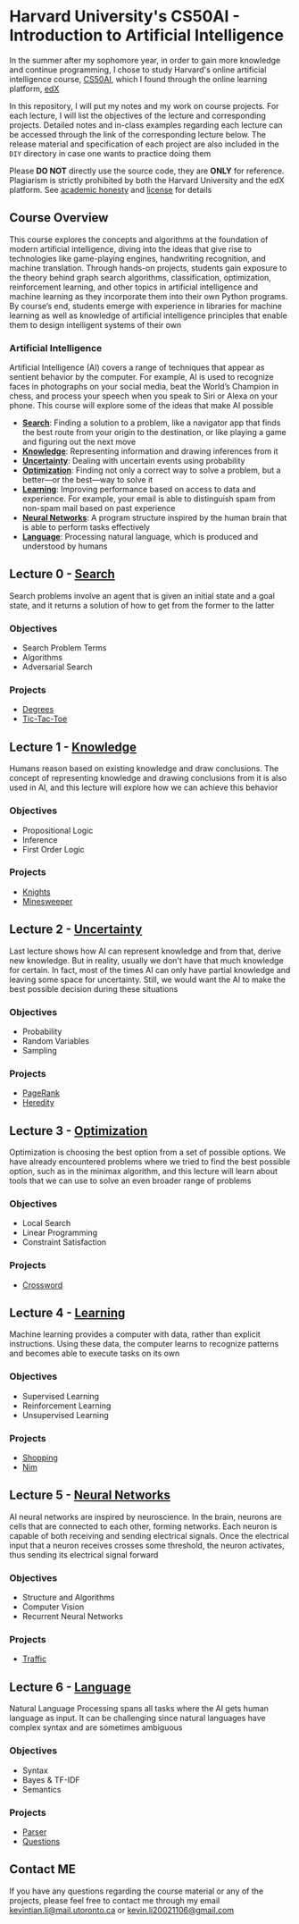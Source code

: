 # Harvard University's CS50AI - Introduction to Artificial Intelligence

In the summer after my sophomore year, in order to gain more knowledge and continue programming, I chose to study Harvard's online artificial intelligence course, [CS50AI](https://cs50.harvard.edu/ai/2020/), which I found through the online learning platform, [edX](https://www.edx.org/)<br/>

In this repository, I will put my notes and my work on course projects. For each lecture, I will list the objectives of the lecture and corresponding projects. Detailed notes and in-class examples regarding each lecture can be accessed through the link of the corresponding lecture below. The release material and specification of each project are also included in the `DIY` directory in case one wants to practice doing them

Please <strong>DO NOT</strong> directly use the source code, they are <strong>ONLY</strong> for reference. Plagiarism is strictly prohibited by both the Harvard University and the edX platform. See [academic honesty](https://cs50.harvard.edu/college/2021/fall/syllabus/#academic-honesty) and [license](https://cs50.harvard.edu/ai/2020/license/) for details

## Course Overview

This course explores the concepts and algorithms at the foundation of modern artificial intelligence, diving into the ideas that give rise to technologies like game-playing engines, handwriting recognition, and machine translation. Through hands-on projects, students gain exposure to the theory behind graph search algorithms, classification, optimization, reinforcement learning, and other topics in artificial intelligence and machine learning as they incorporate them into their own Python programs. By course’s end, students emerge with experience in libraries for machine learning as well as knowledge of artificial intelligence principles that enable them to design intelligent systems of their own

### Artificial Intelligence

Artificial Intelligence (AI) covers a range of techniques that appear as sentient behavior by the computer. For example, AI is used to recognize faces in photographs on your social media, beat the World’s Champion in chess, and process your speech when you speak to Siri or Alexa on your phone. This course will explore some of the ideas that make AI possible

- **[Search](#lecture-0---search)**: Finding a solution to a problem, like a navigator app that finds the best route from your origin to the destination, or like playing a game and figuring out the next move
- **[Knowledge](#lecture-1---knowledge)**: Representing information and drawing inferences from it
- **[Uncertainty](#lecture-2---uncertainty)**: Dealing with uncertain events using probability
- **[Optimization](#lecture-3---optimization)**: Finding not only a correct way to solve a problem, but a better—or the best—way to solve it
- **[Learning](#lecture-4---learning)**: Improving performance based on access to data and experience. For example, your email is able to distinguish spam from non-spam mail based on past experience
- **[Neural Networks](#lecture-5---neural-networks)**: A program structure inspired by the human brain that is able to perform tasks effectively
- **[Language](#lecture-6---language)**: Processing natural language, which is produced and understood by humans

## Lecture 0 - [Search](/0.Search/)

Search problems involve an agent that is given an initial state and a goal state, and it returns a solution of how to get from the former to the latter

### Objectives

- Search Problem Terms
- Algorithms
- Adversarial Search

### Projects

- [Degrees](/0.Search/degrees/)
- [Tic-Tac-Toe](/0.Search/tictactoe/)

## Lecture 1 - [Knowledge](/1.Knowledge/)

Humans reason based on existing knowledge and draw conclusions. The concept of representing knowledge and drawing conclusions from it is also used in AI, and this lecture will explore how we can achieve this behavior

### Objectives

- Propositional Logic
- Inference
- First Order Logic

### Projects

- [Knights](/1.Knowledge/knights/)
- [Minesweeper](/1.Knowledge/minesweeper/)

## Lecture 2 - [Uncertainty](2.Uncertainty/)

Last lecture shows how AI can represent knowledge and from that, derive new knowledge. But in reality, usually we don't have that much knowledge for certain. In fact, most of the times AI can only have partial knowledge and leaving some space for uncertainty. Still, we would want the AI to make the best possible decision during these situations

### Objectives

- Probability
- Random Variables
- Sampling

### Projects

- [PageRank](2.Uncertainty/pagerank/)
- [Heredity](2.Uncertainty/heredity/)

## Lecture 3 - [Optimization](3.Optimization/)

Optimization is choosing the best option from a set of possible options. We have already encountered problems where we tried to find the best possible option, such as in the minimax algorithm, and this lecture will learn about tools that we can use to solve an even broader range of problems

### Objectives

- Local Search
- Linear Programming
- Constraint Satisfaction

### Projects

- [Crossword](3.Optimization/crossword/)

## Lecture 4 - [Learning](4.Learning/)

Machine learning provides a computer with data, rather than explicit instructions. Using these data, the computer learns to recognize patterns and becomes able to execute tasks on its own

### Objectives

- Supervised Learning
- Reinforcement Learning
- Unsupervised Learning

### Projects

- [Shopping](4.Learning/shopping/)
- [Nim](4.Learning/nim/)

## Lecture 5 - [Neural Networks](5.Neural_Networks/)

AI neural networks are inspired by neuroscience. In the brain, neurons are cells that are connected to each other, forming networks. Each neuron is capable of both receiving and sending electrical signals. Once the electrical input that a neuron receives crosses some threshold, the neuron activates, thus sending its electrical signal forward

### Objectives

- Structure and Algorithms
- Computer Vision
- Recurrent Neural Networks

### Projects

- [Traffic](5.Neural_Networks/traffic/)

## Lecture 6 - [Language](6.Language/)

Natural Language Processing spans all tasks where the AI gets human language as input. It can be challenging since natural languages have complex syntax and are sometimes ambiguous

### Objectives

- Syntax
- Bayes & TF-IDF
- Semantics

### Projects

- [Parser](6.Language/parser/)
- [Questions](6.Language/questions/)

## Contact ME

If you have any questions regarding the course material or any of the projects, please feel free to contact me through my email <kevintian.li@mail.utoronto.ca> or <kevin.li20021106@gmail.com>
